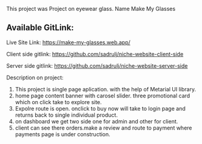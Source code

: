 

This project was Project on eyewear glass. Name Make My Glasses

## Available GitLink:

Live Site Link:
https://make-my-glasses.web.app/


Client side gitlink:
https://github.com/sadrulj/niche-website-client-side

Server side gitlink:
https://github.com/sadrulj/niche-website-server-side

Description on project:

1. This project is single page aplication. with the help of Metarial UI library.
2.  home page content banner with carosel slider. three promotional card which on click take to explore site.
3.  Expolre route is open. onclick to buy now will take to login page and returns back to single individual product.
4.  on dashboard we get two side one for admin and other for client.
5.  client can see there orders.make a review and route to payment where payments page is under construction.
